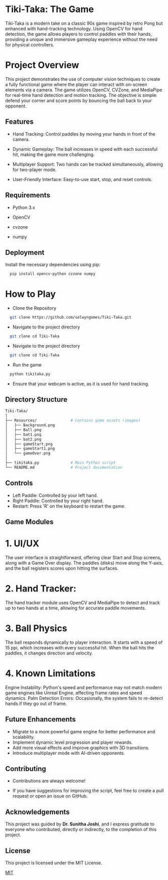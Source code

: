 
# Tiki-Taka: The Game

Tiki-Taka is a modern take on a classic 90s game inspired by retro Pong but enhanced with hand-tracking technology. Using OpenCV for hand detection, the game allows players to control paddles with their hands, providing a unique and immersive gameplay experience without the need for physical controllers.

# Project Overview


This project demonstrates the use of computer vision techniques to create a fully functional game where the player can interact with on-screen elements via a camera. The game utilizes OpenCV, CVZone, and MediaPipe for real-time hand detection and motion tracking. The objective is simple: defend your corner and score points by bouncing the ball back to your opponent.



## Features

- Hand Tracking: Control paddles by moving your hands in front of the camera.

- Dynamic Gameplay: The ball increases in speed with each successful hit, making the game more challenging.

- Multiplayer Support: Two hands can be tracked simultaneously, allowing for two-player mode.

- User-Friendly Interface: Easy-to-use start, stop, and reset controls.

## Requirements

- Python 3.x

- OpenCV

- cvzone

- numpy





## Deployment

Install the necessary dependencies using pip:

```bash
  pip install opencv-python cvzone numpy
```
# How to Play

- Clone the Repository

```bash
  git clone https://github.com/selwyngomes/Tiki-Taka.git
```
- Navigate to the project directory

```bash
  git clone cd Tiki-Taka
```
- Navigate to the project directory

```bash
  git clone cd Tiki-Taka
```
- Run the game

```bash
  python tikitaka.py
```
- Ensure that your webcam is active, as it is used for hand tracking.
## Directory Structure

```bash
Tiki-Taka/
│
├── Resources/               # Contains game assets (images)
│   ├── Background.png
│   ├── Ball.png
│   ├── bat1.png
│   ├── bat2.png
│   ├── gameStart.png
│   ├── gameStart1.png
│   └── gameOver.png
│
├── tikitaka.py              # Main Python script
└── README.md                # Project documentation
```
## Controls

- Left Paddle: Controlled by your left hand.
- Right Paddle: Controlled by your right hand.
- Restart: Press 'R' on the keyboard to restart the game.
## Game Modules

# 1. UI/UX
The user interface is straightforward, offering clear Start and Stop screens, along with a Game Over display. The paddles (disks) move along the Y-axis, and the ball registers scores upon hitting the surfaces.

# 2. Hand Tracker:
The hand tracker module uses OpenCV and MediaPipe to detect and track up to two hands at a time, allowing for accurate paddle movements.

# 3. Ball Physics
The ball responds dynamically to player interaction. It starts with a speed of 15 ppi, which increases with every successful hit. When the ball hits the paddles, it changes direction and velocity.

# 4. Known Limitations
Engine Instability: Python's speed and performance may not match modern game engines like Unreal Engine, affecting frame rates and speed dynamics.
Palm Detection Errors: Occasionally, the system fails to re-detect hands if they go out of frame.

## Future Enhancements

- Migrate to a more powerful game engine for better performance and scalability.
- Implement dynamic level progression and player rewards.
- Add more visual effects and improve graphics with 3D transitions.
- Introduce multiplayer mode with AI-driven opponents.
## Contributing

- Contributions are always welcome!

- If you have suggestions for improving the script, feel free to create a pull request or open an issue on GitHub.


## Acknowledgements

This project was guided by **Dr. Sunitha Joshi**, and I express gratitude to everyone who contributed, directly or indirectly, to the completion of this project.


## License

This project is licensed under the MIT License.

[MIT](https://choosealicense.com/licenses/mit/)

